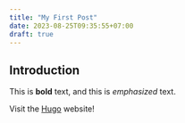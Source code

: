 ```yaml
---
title: "My First Post"
date: 2023-08-25T09:35:55+07:00
draft: true
---
```


## Introduction

This is **bold** text, and this is *emphasized* text.

Visit the [Hugo](https://gohugo.io) website!
